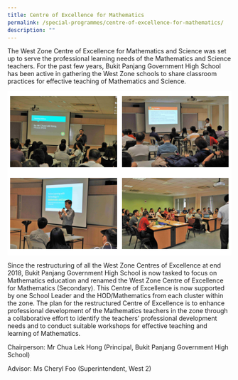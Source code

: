 ```yaml
---
title: Centre of Excellence for Mathematics
permalink: /special-programmes/centre-of-excellence-for-mathematics/
description: ""
---
```

The West Zone Centre of Excellence for Mathematics and Science was set up to serve the professional learning needs of the Mathematics and Science teachers. For the past few years, Bukit Panjang Government High School has been active in gathering the West Zone schools to share classroom practices for effective teaching of Mathematics and Science.

<table style="border-collapse:collapse;border-spacing:0" class="tg"><thead><tr><th style="background-color:#FFF;border-color:white;border-style:solid;border-width:1px;font-family:Arial, sans-serif;font-size:14px;font-weight:normal;overflow:hidden;padding:10px 5px;text-align:left;vertical-align:top;word-break:normal"><img src="/images/math%201.jpeg" 
     style="width:100%"></th><th style="background-color:#FFF;border-color:white;border-style:solid;border-width:1px;font-family:Arial, sans-serif;font-size:14px;font-weight:normal;overflow:hidden;padding:10px 5px;text-align:left;vertical-align:top;word-break:normal"><img src="/images/math%202.jpeg" 
     style="width:100%"></th></tr></thead><tbody><tr><td style="background-color:#FFF;border-color:white;border-style:solid;border-width:1px;font-family:Arial, sans-serif;font-size:14px;overflow:hidden;padding:10px 5px;text-align:left;vertical-align:top;word-break:normal"><img src="/images/math%203.jpeg" 
     style="width:100%"></td><td style="background-color:#FFF;border-color:white;border-style:solid;border-width:1px;font-family:Arial, sans-serif;font-size:14px;overflow:hidden;padding:10px 5px;text-align:left;vertical-align:top;word-break:normal"><img src="/images/math%204.jpeg" 
     style="width:100%"></td></tr></tbody></table>
		 



Since the restructuring of all the West Zone Centres of Excellence at end 2018, Bukit Panjang Government High School is now tasked to focus on Mathematics education and renamed the West Zone Centre of Excellence for Mathematics (Secondary). This Centre of Excellence is now supported by one School Leader and the HOD/Mathematics from each cluster within the zone. The plan for the restructured Centre of Excellence is to enhance professional development of the Mathematics teachers in the zone through a collaborative effort to identify the teachers’ professional development needs and to conduct suitable workshops for effective teaching and learning of Mathematics.

  

Chairperson: Mr Chua Lek Hong (Principal, Bukit Panjang Government High School)

Advisor: Ms Cheryl Foo (Superintendent, West 2)